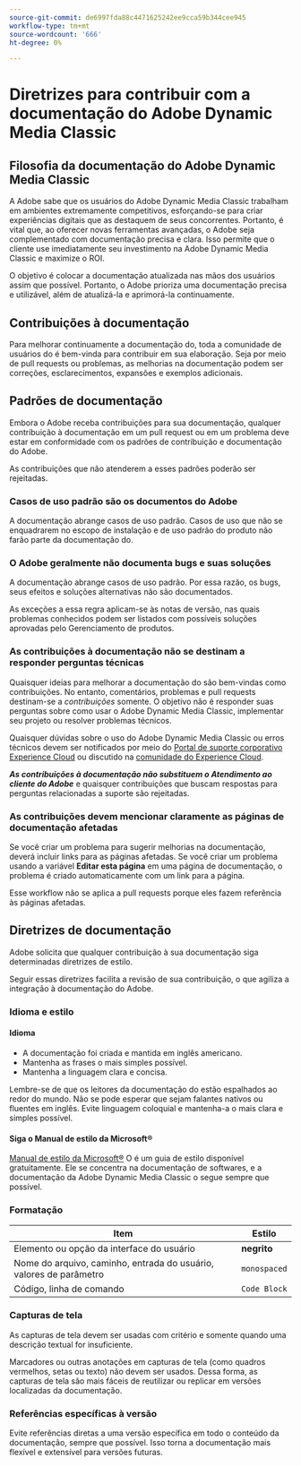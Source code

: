 ```yaml
---
source-git-commit: de6997fda88c4471625242ee9cca59b344cee945
workflow-type: tm+mt
source-wordcount: '666'
ht-degree: 0%

---
```

# Diretrizes para contribuir com a documentação do Adobe Dynamic Media Classic

## Filosofia da documentação do Adobe Dynamic Media Classic

A Adobe sabe que os usuários do Adobe Dynamic Media Classic trabalham em ambientes extremamente competitivos, esforçando-se para criar experiências digitais que as destaquem de seus concorrentes. Portanto, é vital que, ao oferecer novas ferramentas avançadas, o Adobe seja complementado com documentação precisa e clara. Isso permite que o cliente use imediatamente seu investimento na Adobe Dynamic Media Classic e maximize o ROI.

O objetivo é colocar a documentação atualizada nas mãos dos usuários assim que possível. Portanto, o Adobe prioriza uma documentação precisa e utilizável, além de atualizá-la e aprimorá-la continuamente.

## Contribuições à documentação

Para melhorar continuamente a documentação do, toda a comunidade de usuários do é bem-vinda para contribuir em sua elaboração. Seja por meio de pull requests ou problemas, as melhorias na documentação podem ser correções, esclarecimentos, expansões e exemplos adicionais.

## Padrões de documentação

Embora o Adobe receba contribuições para sua documentação, qualquer contribuição à documentação em um pull request ou em um problema deve estar em conformidade com os padrões de contribuição e documentação do Adobe.

As contribuições que não atenderem a esses padrões poderão ser rejeitadas.

### Casos de uso padrão são os documentos do Adobe

A documentação abrange casos de uso padrão. Casos de uso que não se enquadrarem no escopo de instalação e de uso padrão do produto não farão parte da documentação do.

### O Adobe geralmente não documenta bugs e suas soluções

A documentação abrange casos de uso padrão. Por essa razão, os bugs, seus efeitos e soluções alternativas não são documentados.

As exceções a essa regra aplicam-se às notas de versão, nas quais problemas conhecidos podem ser listados com possíveis soluções aprovadas pelo Gerenciamento de produtos.

### As contribuições à documentação não se destinam a responder perguntas técnicas

Quaisquer ideias para melhorar a documentação do são bem-vindas como contribuições. No entanto, comentários, problemas e pull requests destinam-se a *contribuições* somente. O objetivo não é responder suas perguntas sobre como usar o Adobe Dynamic Media Classic, implementar seu projeto ou resolver problemas técnicos.

Quaisquer dúvidas sobre o uso do Adobe Dynamic Media Classic ou erros técnicos devem ser notificados por meio do [Portal de suporte corporativo Experience Cloud](https://experienceleague.adobe.com/pt-br?support-solution=General&amp;support-tab=home#support) ou discutido na [comunidade do Experience Cloud](https://experienceleaguecommunities.adobe.com/t5/adobe-experience-manager/ct-p/adobe-experience-manager-community?profile.language=pt).

***As contribuições à documentação não substituem o Atendimento ao cliente do Adobe*** e quaisquer contribuições que buscam respostas para perguntas relacionadas a suporte são rejeitadas.

### As contribuições devem mencionar claramente as páginas de documentação afetadas

Se você criar um problema para sugerir melhorias na documentação, deverá incluir links para as páginas afetadas. Se você criar um problema usando a variável **Editar esta página** em uma página de documentação, o problema é criado automaticamente com um link para a página.

Esse workflow não se aplica a pull requests porque eles fazem referência às páginas afetadas.

## Diretrizes de documentação

Adobe solicita que qualquer contribuição à sua documentação siga determinadas diretrizes de estilo.

Seguir essas diretrizes facilita a revisão de sua contribuição, o que agiliza a integração à documentação do Adobe.

### Idioma e estilo

#### Idioma

* A documentação foi criada e mantida em inglês americano.
* Mantenha as frases o mais simples possível.
* Mantenha a linguagem clara e concisa.

Lembre-se de que os leitores da documentação do estão espalhados ao redor do mundo. Não se pode esperar que sejam falantes nativos ou fluentes em inglês. Evite linguagem coloquial e mantenha-a o mais clara e simples possível.

#### Siga o Manual de estilo da Microsoft®

[Manual de estilo da Microsoft®](https://learn.microsoft.com/en-us/style-guide/welcome/) O é um guia de estilo disponível gratuitamente. Ele se concentra na documentação de softwares, e a documentação da Adobe Dynamic Media Classic o segue sempre que possível.

### Formatação

| Item | Estilo |
|---|---|
| Elemento ou opção da interface do usuário | **negrito** |
| Nome do arquivo, caminho, entrada do usuário, valores de parâmetro | `monospaced` |
| Código, linha de comando | ```Code Block``` |

### Capturas de tela

As capturas de tela devem ser usadas com critério e somente quando uma descrição textual for insuficiente.

Marcadores ou outras anotações em capturas de tela (como quadros vermelhos, setas ou texto) não devem ser usados. Dessa forma, as capturas de tela são mais fáceis de reutilizar ou replicar em versões localizadas da documentação.

### Referências específicas à versão

Evite referências diretas a uma versão específica em todo o conteúdo da documentação, sempre que possível. Isso torna a documentação mais flexível e extensível para versões futuras.
